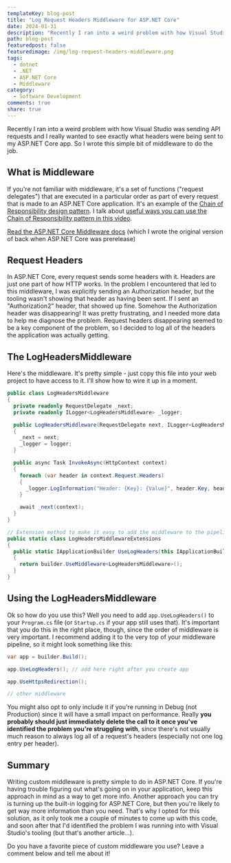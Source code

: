 ```yaml
---
templateKey: blog-post
title: "Log Request Headers Middleware for ASP.NET Core"
date: 2024-01-31
description: "Recently I ran into a weird problem with how Visual Studio was sending API requests and I really wanted to see exactly what headers were being sent to my ASP.NET Core app. So I wrote this simple bit of middleware to do the job."
path: blog-post
featuredpost: false
featuredimage: /img/log-request-headers-middleware.png
tags:
  - dotnet
  - .NET
  - ASP.NET Core
  - Middleware
category:
  - Software Development
comments: true
share: true
---
```


Recently I ran into a weird problem with how Visual Studio was sending API requests and I really wanted to see exactly what headers were being sent to my ASP.NET Core app. So I wrote this simple bit of middleware to do the job.

## What is Middleware

If you're not familiar with middleware, it's a set of functions ("request delegates") that are executed in a particular order as part of every request that is made to an ASP.NET Core application. It's an example of the [Chain of Responsibility design pattern](https://deviq.com/design-patterns/chain-of-responsibility-pattern). I talk about [useful ways you can use the Chain of Responsibility pattern in this video](https://www.youtube.com/watch?v=eSQHpfaYspw&ab_channel=dotnetFlix).

[Read the ASP.NET Core Middleware docs](https://learn.microsoft.com/en-us/aspnet/core/fundamentals/middleware/) (which I wrote the original version of back when ASP.NET Core was prerelease)

## Request Headers

In ASP.NET Core, every request sends some headers with it. Headers are just one part of how HTTP works. In the problem I encountered that led to this middleware, I was explicitly sending an Authorization header, but the tooling wasn't showing that header as having been sent. If I sent an "Authorization2" header, that showed up fine. Somehow the Authorization header was disappearing! It was pretty frustrating, and I needed more data to help me diagnose the problem. Request headers disappearing seemed to be a key component of the problem, so I decided to log all of the headers the application was actually getting.

## The LogHeadersMiddleware

Here's the middleware. It's pretty simple - just copy this file into your web project to have access to it. I'll show how to wire it up in a moment.

```csharp
public class LogHeadersMiddleware
{
  private readonly RequestDelegate _next;
  private readonly ILogger<LogHeadersMiddleware> _logger;

  public LogHeadersMiddleware(RequestDelegate next, ILogger<LogHeadersMiddleware> logger)
  {
    _next = next;
    _logger = logger;
  }

  public async Task InvokeAsync(HttpContext context)
  {
    foreach (var header in context.Request.Headers)
    {
      _logger.LogInformation("Header: {Key}: {Value}", header.Key, header.Value);
    }

    await _next(context);
  }
}

// Extension method to make it easy to add the middleware to the pipeline
public static class LogHeadersMiddlewareExtensions
{
  public static IApplicationBuilder UseLogHeaders(this IApplicationBuilder builder)
  {
    return builder.UseMiddleware<LogHeadersMiddleware>();
  }
}
```

## Using the LogHeadersMiddleware

Ok so how do you use this? Well you need to add `app.UseLogHeaders()` to your `Program.cs` file (or `Startup.cs` if your app still uses that). It's important that you do this in the right place, though, since the order of middleware is very important. I recommend adding it to the very top of your middleware pipeline, so it might look something like this:

```csharp
var app = builder.Build();

app.UseLogHeaders(); // add here right after you create app

app.UseHttpsRedirection();

// other middleware
```

You might also opt to only include it if you're running in Debug (not Production) since it will have a small impact on performance. Really **you probably should just immediately delete the call to it once you've identified the problem you're struggling with**, since there's not usually much reason to always log all of a request's headers (especially not one log entry per header).

## Summary

Writing custom middleware is pretty simple to do in ASP.NET Core. If you're having trouble figuring out what's going on in your application, keep this approach in mind as a way to get more info. Another approach you can try is turning up the built-in logging for ASP.NET Core, but then you're likely to get way more information than you need. That's why I opted for this solution, as it only took me a couple of minutes to come up with this code, and soon after that I'd identified the problem I was running into with Visual Studio's tooling (but that's another article...).

Do you have a favorite piece of custom middleware you use? Leave a comment below and tell me about it!
